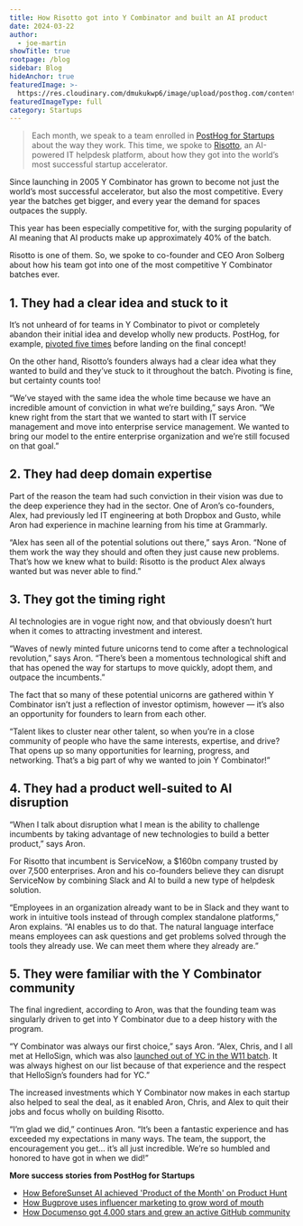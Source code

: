```yaml
---
title: How Risotto got into Y Combinator and built an AI product
date: 2024-03-22
author:
  - joe-martin
showTitle: true
rootpage: /blog
sidebar: Blog
hideAnchor: true
featuredImage: >-
  https://res.cloudinary.com/dmukukwp6/image/upload/posthog.com/contents/images/blog/startup_beforesunset.png
featuredImageType: full
category: Startups
---
```


> Each month, we speak to a team enrolled in [PostHog for Startups](/startups) about the way they work. This time, we spoke to [Risotto](https://www.tryrisotto.com/), an AI-powered IT helpdesk platform, about how they got into the world’s most successful startup accelerator.

Since launching in 2005 Y Combinator has grown to become not just the world’s most successful accelerator, but also the most competitive. Every year the batches get bigger, and every year the demand for spaces outpaces the supply. 

This year has been especially competitive for, with the surging popularity of AI meaning that AI products make up approximately 40% of the batch. 

Risotto is one of them. So, we spoke to co-founder and CEO Aron Solberg about how his team got into one of the most competitive Y Combinator batches ever. 

## 1. They had a clear idea and stuck to it

It’s not unheard of for teams in Y Combinator to pivot or completely abandon their initial idea and develop wholly new products. PostHog, for example, [pivoted five times](/founders/story-about-pivots) before landing on the final concept!

On the other hand, Risotto’s founders always had a clear idea what they wanted to build and they’ve stuck to it throughout the batch. Pivoting is fine, but certainty counts too!

“We’ve stayed with the same idea the whole time because we have an incredible amount of conviction in what we’re building,” says Aron. “We knew right from the start that we wanted to start with IT service management and move into enterprise service management. We wanted to bring our model to the entire enterprise organization and we’re still focused on that goal.”

## 2. They had deep domain expertise

Part of the reason the team had such conviction in their vision was due to the deep experience they had in the sector. One of Aron’s co-founders, Alex, had previously led IT engineering at both Dropbox and Gusto, while Aron had experience in machine learning from his time at Grammarly. 

“Alex has seen all of the potential solutions out there,” says Aron. “None of them work the way they should and often they just cause new problems. That’s how we knew what to build: Risotto is the product Alex always wanted but was never able to find.”

## 3. They got the timing right

AI technologies are in vogue right now, and that obviously doesn’t hurt when it comes to attracting investment and interest. 

“Waves of newly minted future unicorns tend to come after a technological revolution,” says Aron. “There’s been a momentous technological shift and that has opened the way for startups to move quickly, adopt them, and outpace the incumbents.” 

The fact that so many of these potential unicorns are gathered within Y Combinator isn’t just a reflection of investor optimism, however — it’s also an opportunity for founders to learn from each other. 

“Talent likes to cluster near other talent, so when you’re in a close community of people who have the same interests, expertise, and drive? That opens up so many opportunities for learning, progress, and networking. That’s a big part of why we wanted to join Y Combinator!”

## 4. They had a product well-suited to AI disruption

“When I talk about disruption what I mean is the ability to challenge incumbents by taking advantage of new technologies to build a better product,” says Aron.

For Risotto that incumbent is ServiceNow,  a $160bn company trusted by over 7,500 enterprises. Aron and his co-founders believe they can disrupt ServiceNow by combining Slack and AI to build a new type of helpdesk solution. 

“Employees in an organization already want to be in Slack and they want to work in intuitive tools instead of through complex standalone platforms,” Aron explains. “AI enables us to do that. The natural language interface means employees can ask questions and get problems solved through the tools they already use. We can meet them where they already are.”

## 5. They were familiar with the Y Combinator community

The final ingredient, according to Aron, was that the founding team was singularly driven to get into Y Combinator due to a deep history with the program. 

“Y Combinator was always our first choice,” says Aron. “Alex, Chris, and I all met at HelloSign, which was also [launched out of YC in the W11 batch](https://www.ycombinator.com/blog/hellofax-yc-w11-launches-hellosign-the-easies/). It was always highest on our list because of that experience and the respect that HelloSign’s founders had for YC.” 

The increased investments which Y Combinator now makes in each startup also helped to seal the deal, as it enabled Aron, Chris, and Alex to quit their jobs and focus wholly on building Risotto. 

“I’m glad we did,” continues Aron. “It’s been a fantastic experience and has exceeded my expectations in many ways. The team, the support, the encouragement you get... it’s all just incredible. We’re so humbled and honored to have got in when we did!”

**More success stories from PostHog for Startups**
- [How BeforeSunset AI achieved 'Product of the Month' on Product Hunt](/spotlight/startup-before-sunset-ai)
- [How Bugprove uses influencer marketing to grow word of mouth](/spotlight/startup-bugprove)
- [How Documenso got 4,000 stars and grew an active GitHub community](/spotlight/startup-documenso)